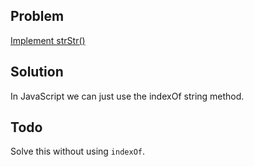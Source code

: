 ## Problem

[Implement strStr()](https://leetcode.com/explore/interview/card/top-interview-questions-easy/127/strings/885/)

## Solution

In JavaScript we can just use the indexOf string method.

## Todo

Solve this without using `indexOf`.
